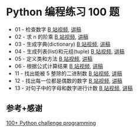 # Python 编程练习 100 题

- 01 - 检查数字 [B 站视频](https://www.bilibili.com/video/BV1GS421w7uL), [讲稿](ex01/script.md)
- 02 - 求 n 的阶乘 [B 站视频](https://www.bilibili.com/video/BV1qr421W72r), [讲稿](ex02/script.md)
- 03 - 生成字典(dictionary) [B 站视频](https://www.bilibili.com/video/BV1vK42147vh), [讲稿](ex03/script.md)
- 04 - 生成列表(list)和元组(tuple) [B 站视频](https://www.bilibili.com/video/BV19x421y7nE), [讲稿](ex04/script.md)
- 05 - 定义类和方法 [B 站视频](https://www.bilibili.com/video/BV1Pm411Z7pX), [讲稿](ex05/script.md)
- 06 - 根据公式计算结果 [B 站视频](https://www.bilibili.com/video/BV1F2421u7hC), [讲稿](ex06/script.md)
- 11 - 找出能被 5 整除的二进制数 [B 站视频](https://www.bilibili.com/video/BV1H2421T7zn), [讲稿](ex11/script.md)
- 12 - 找出每一位都是偶数的数字 [B 站视频](https://www.bilibili.com/video/BV1Di421d7cW), [讲稿](ex12/script.md)
- 13 - 对句子中的字母和数字进行计数 [B 站视频](https://www.bilibili.com/video/BV1Ut421L76T), [讲稿](ex13/script.md)

## 参考+感谢

[100+ Python challenge programming](https://github.com/zhiwehu/Python-programming-exercises)
